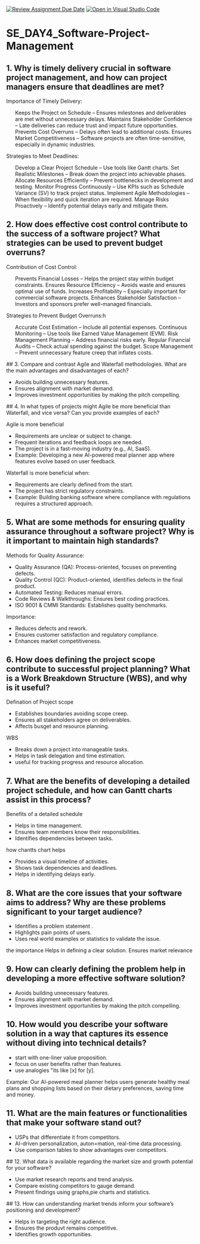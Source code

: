 [![Review Assignment Due Date](https://classroom.github.com/assets/deadline-readme-button-22041afd0340ce965d47ae6ef1cefeee28c7c493a6346c4f15d667ab976d596c.svg)](https://classroom.github.com/a/9pw6JKcu)
[![Open in Visual Studio Code](https://classroom.github.com/assets/open-in-vscode-2e0aaae1b6195c2367325f4f02e2d04e9abb55f0b24a779b69b11b9e10269abc.svg)](https://classroom.github.com/online_ide?assignment_repo_id=18410689&assignment_repo_type=AssignmentRepo)
# SE_DAY4_Software-Project-Management
## 1. Why is timely delivery crucial in software project management, and how can project managers ensure that deadlines are met?

Importance of Timely Delivery:
<ul>
Keeps the Project on Schedule – Ensures milestones and deliverables are met without unnecessary delays.
Maintains Stakeholder Confidence – Late deliveries can reduce trust and impact future opportunities.
Prevents Cost Overruns – Delays often lead to additional costs.
Ensures Market Competitiveness – Software projects are often time-sensitive, especially in dynamic industries.
</ul>


Strategies to Meet Deadlines:
<ul>
Develop a Clear Project Schedule – Use tools like Gantt charts.
Set Realistic Milestones – Break down the project into achievable phases.
Allocate Resources Efficiently – Prevent bottlenecks in development and testing.
Monitor Progress Continuously – Use KPIs such as Schedule Variance (SV) to track project status.
Implement Agile Methodologies – When flexibility and quick iteration are required.
Manage Risks Proactively – Identify potential delays early and mitigate them.
</ul>

## 2. How does effective cost control contribute to the success of a software project? What strategies can be used to prevent budget overruns?

Contribution of Cost Control:
<ul>
Prevents Financial Losses – Helps the project stay within budget constraints.
Ensures Resource Efficiency – Avoids waste and ensures optimal use of funds.
Increases Profitability – Especially important for commercial software projects.
Enhances Stakeholder Satisfaction – Investors and sponsors prefer well-managed financials.
</ul>


Strategies to Prevent Budget Overruns:h
<ul>
Accurate Cost Estimation – Include all potential expenses.
Continuous Monitoring – Use tools like Earned Value Management (EVM).
Risk Management Planning – Address financial risks early.
Regular Financial Audits – Check actual spending against the budget.
Scope Management – Prevent unnecessary feature creep that inflates costs.
</ul>
## 3. Compare and contrast Agile and Waterfall methodologies. What are the main advantages and disadvantages of each?
<ul>
<li>Avoids building unnecessary features.</li>
<li>Ensures alignment with market demand.</li>
<li>Improves investment opportunities by making the pitch compelling.</li>
</ul>
## 4. In what types of projects might Agile be more beneficial than Waterfall, and vice versa? Can you provide examples of each?

Agile is more beneficial 
<ul>
<li>Requirements are unclear or subject to change.</li>
<li>Frequent iterations and feedback loops are needed.</li>
<li>The project is in a fast-moving industry (e.g., AI, SaaS).</li>
<li>Example: Developing a new AI-powered meal planner app where features evolve based on user feedback.</li>
</ul>

Waterfall is more beneficial when:
<ul>
<li>Requirements are clearly defined from the start.</li>
<li>The project has strict regulatory constraints.</li>
<li>Example: Building banking software where compliance with regulations requires a structured approach.</li>
</ul>

## 5. What are some methods for ensuring quality assurance throughout a software project? Why is it important to maintain high standards?

Methods for Quality Assurance:
<ul>
<li>Quality Assurance (QA): Process-oriented, focuses on preventing defects.</li>
<li>Quality Control (QC): Product-oriented, identifies defects in the final product.</li>
<li>Automated Testing: Reduces manual errors.</li>
<li>Code Reviews & Walkthroughs: Ensures best coding practices.</li>
<li>ISO 9001 & CMMI Standards: Establishes quality benchmarks.</li>
</ul>

Importance:
<ul>
<li>Reduces defects and rework.</li>
<li>Ensures customer satisfaction and regulatory compliance.</li>
<li>Enhances market competitiveness.</li>
</ul>

## 6. How does defining the project scope contribute to successful project planning? What is a Work Breakdown Structure (WBS), and why is it useful?

Defination of Project scope
<ul>
<li>Establishes boundaries avoiding scope creep.</li>
<li>Ensures all stakeholders agree on deliverables.</li>
<li>Affects busget and resource planning.</li>
</ul>

WBS
<ul>
<li>Breaks down a project into manageable tasks.</li>
<li>Helps in task delegation and time estimation.</li>
<li>useful for tracking progress and resource allocation.</li>
</ul>

## 7. What are the benefits of developing a detailed project schedule, and how can Gantt charts assist in this process?
Benefits of a detailed schedule
<ul>
<li>Helps in time management.</li>
<li>Ensures team members know their responsibilities.</li>
<li>Identifies dependencies between tasks.</li>
</ul>

how chantts chart helps
<ul>
<li>Provides a visual timeline of activities.</li>
<li>Shows task dependencies and deadlines.</li>
<li>Helps in identifying delays early.</li>
</ul>

## 8. What are the core issues that your software aims to address? Why are these problems significant to your target audience?
<ul>
<li>Identifies a problem statement .</li>
<li>Highlights pain points of users.</li>
<li>Uses real world examples or statistics to validate the issue.</li>
</ul>

the importance
Helps in defining a clear solution.
Ensures market relevance

## 9. How can clearly defining the problem help in developing a more effective software solution?
<ul>
<li>Avoids building unnecessary features.</li>
<li>Ensures alignment with market demand.</li>
<li>Improves investment opportunities by making the pitch compelling.</li>
</ul>

## 10. How would you describe your software solution in a way that captures its essence without diving into technical details?
<ul>
<li>start with one-liner value proposition.</li>
<li>focus on  user benefits rather than features.</li>
<li>use analogies "its like [x] for [y].</li>
</ul>
Example:
Our AI-powered meal planner helps users generate healthy meal plans and shopping lists based on their dietary preferences, saving time and money.

## 11. What are the main features or functionalities that make your software stand out?
<ul>
<li>USPs that differentiate it from competitors.</li>
<li>AI-driven personalization, auton=mation, real-time data processing.</li>
<li>Use comparison tables to show advantages over competitors.</li>
</ul>
## 12. What data is available regarding the market size and growth potential for your software?
<ul>
<li>Use market research reports and trend analysis.</li>
<li>Compare existing competitors to gauge demand.</li>
<li>Present findings using graphs,pie charts and statistics.</li>
</ul>
## 13. How can understanding market trends inform your software’s positioning and development?
<ul>
<li>Helps in targeting the right audience.</li>
<li>Ensures the produvt remains competitive.</li>
<li>Identifies growth opportunities.</li>
</ul>
